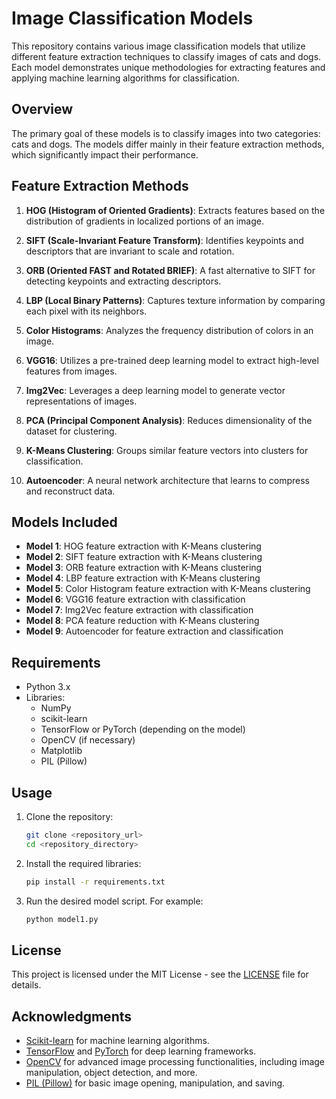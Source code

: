 # Image Classification Models

This repository contains various image classification models that utilize different feature extraction techniques to classify images of cats and dogs. Each model demonstrates unique methodologies for extracting features and applying machine learning algorithms for classification.

## Overview

The primary goal of these models is to classify images into two categories: cats and dogs. The models differ mainly in their feature extraction methods, which significantly impact their performance.

## Feature Extraction Methods

1. **HOG (Histogram of Oriented Gradients)**: Extracts features based on the distribution of gradients in localized portions of an image.

2. **SIFT (Scale-Invariant Feature Transform)**: Identifies keypoints and descriptors that are invariant to scale and rotation.

3. **ORB (Oriented FAST and Rotated BRIEF)**: A fast alternative to SIFT for detecting keypoints and extracting descriptors.

4. **LBP (Local Binary Patterns)**: Captures texture information by comparing each pixel with its neighbors.

5. **Color Histograms**: Analyzes the frequency distribution of colors in an image.

6. **VGG16**: Utilizes a pre-trained deep learning model to extract high-level features from images.

7. **Img2Vec**: Leverages a deep learning model to generate vector representations of images.

8. **PCA (Principal Component Analysis)**: Reduces dimensionality of the dataset for clustering.

9. **K-Means Clustering**: Groups similar feature vectors into clusters for classification.

10. **Autoencoder**: A neural network architecture that learns to compress and reconstruct data.

## Models Included

- **Model 1**: HOG feature extraction with K-Means clustering
- **Model 2**: SIFT feature extraction with K-Means clustering
- **Model 3**: ORB feature extraction with K-Means clustering
- **Model 4**: LBP feature extraction with K-Means clustering
- **Model 5**: Color Histogram feature extraction with K-Means clustering
- **Model 6**: VGG16 feature extraction with classification
- **Model 7**: Img2Vec feature extraction with classification
- **Model 8**: PCA feature reduction with K-Means clustering
- **Model 9**: Autoencoder for feature extraction and classification

## Requirements

- Python 3.x
- Libraries:
    - NumPy
    - scikit-learn
    - TensorFlow or PyTorch (depending on the model)
    - OpenCV (if necessary)
    - Matplotlib
    - PIL (Pillow)

## Usage

1. Clone the repository:
    ```bash
    git clone <repository_url>
    cd <repository_directory>
    ```

2. Install the required libraries:
    ```bash
    pip install -r requirements.txt
    ```

3. Run the desired model script. For example:
    ```bash
    python model1.py
    ```

## License

This project is licensed under the MIT License - see the [LICENSE](LICENSE) file for details.

## Acknowledgments

- [Scikit-learn](https://scikit-learn.org/) for machine learning algorithms.
- [TensorFlow](https://www.tensorflow.org/) and [PyTorch](https://pytorch.org/) for deep learning frameworks.
- [OpenCV](https://opencv.org/) for advanced image processing functionalities, including image manipulation, object detection, and more.
- [PIL (Pillow)](https://python-pillow.org/) for basic image opening, manipulation, and saving.

